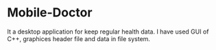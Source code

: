 # Mobile-Doctor
It a desktop application for keep regular health data. I have used GUI of C++, graphices header file and data in file system.
